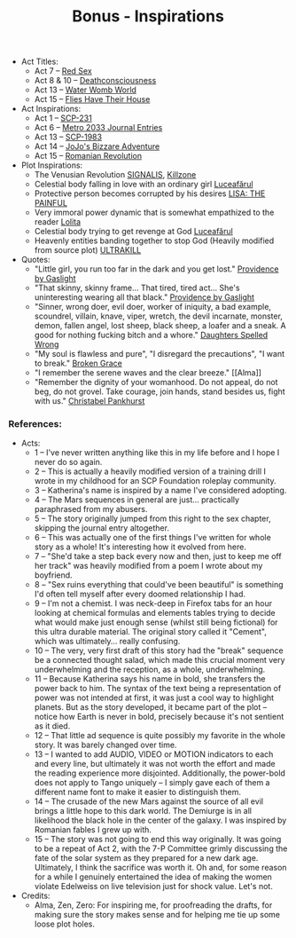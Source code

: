 ﻿---
title: Bonus - Inspirations
excerpt: Bonus material.
header:
  image: /assets/images/RedKingHeader.jpg
permalink: /red-king-inspirations/
sidebar:
  nav: "king"
---
- Act Titles:
	- Act 7 – [Red Sex](https://open.spotify.com/track/2KBOfdbo1WlLsPI87RrqPH?si=9b9c9033a352483c)
	- Act 8 & 10 – [Deathconsciousness](https://en.wikipedia.org/wiki/Deathconsciousness)
	- Act 13 – [Water Womb World](https://pantagruel.itch.io/water-womb-world)
	- Act 15 – [Flies Have Their House](https://open.spotify.com/track/78GqJvjOiJaAtTpMNiJBIK?si=8e4d44e6f37d4940)
- Act Inspirations:
	- Act 1 – [SCP-231](https://scp-wiki.wikidot.com/scp-231)
	- Act 6 – [Metro 2033 Journal Entries](https://store.steampowered.com/app/286690/Metro_2033_Redux/)
	- Act 13 – [SCP-1983](https://scp-wiki.wikidot.com/scp-1983)
	- Act 14 – [JoJo's Bizzare Adventure](https://jojowiki.com/Tarot_Cards)
	- Act 15 – [Romanian Revolution](https://en.wikipedia.org/wiki/Trial_and_execution_of_Nicolae_and_Elena_Ceau%C8%99escu)
- Plot Inspirations:
	- The Venusian Revolution
	  [SIGNALIS](https://store.steampowered.com/app/1262350/SIGNALIS/), [Killzone](https://en.wikipedia.org/wiki/Killzone)
	- Celestial body falling in love with an ordinary girl
	  [Luceafărul](https://en.wikipedia.org/wiki/Luceaf%C4%83rul_(poem))
	- Protective person becomes corrupted by his desires
	  [LISA: THE PAINFUL](https://lisa-rpg.fandom.com/wiki/Brad_Armstrong#The_Nobody_)
	- Very immoral power dynamic that is somewhat empathized to the reader
	  [Lolita](https://ro.wikipedia.org/wiki/Lolita)
	- Celestial body trying to get revenge at God
	  [Luceafărul](https://en.wikipedia.org/wiki/Luceaf%C4%83rul_(poem))
	- Heavenly entities banding together to stop God (Heavily modified from source plot)
	  [ULTRAKILL](https://store.steampowered.com/app/1229490/ULTRAKILL/)
- Quotes:
	- "Little girl, you run too far in the dark and you get lost."
	  [Providence by Gaslight](https://open.spotify.com/track/5j6pD4KqcQ6smllxrwTrWm?si=ce53d9f199c741d8)
	- "That skinny, skinny frame… That tired, tired act… She's uninteresting wearing all that black."
	  [Providence by Gaslight](https://open.spotify.com/track/5j6pD4KqcQ6smllxrwTrWm?si=ce53d9f199c741d8)
	- "Sinner, wrong doer, evil doer, worker of iniquity, a bad example, scoundrel, villain, knave, viper, wretch, the devil incarnate, monster, demon, fallen angel, lost sheep, black sheep, a loafer and a sneak. A good for nothing fucking bitch and a whore."
	  [Daughters Spelled Wrong](https://open.spotify.com/track/5ZHHXQQrNBYZiENGX120Sz?si=802ed2e76fc44a0d)
	- "My soul is flawless and pure", "I disregard the precautions", "I want to break."
	  [Broken Grace](https://open.spotify.com/track/08lAwa7kQX6x7tgzL5CAJk?si=52e57245f9ad4571)
	- "I remember the serene waves and the clear breeze."
	  [[Alma]]
	- "Remember the dignity of your womanhood. Do not appeal, do not beg, do not grovel. Take courage, join hands, stand besides us, fight with us."
	  [Christabel Pankhurst](https://en.wikipedia.org/wiki/Christabel_Pankhurst)

### References:
- Acts:
	- 1 – I've never written anything like this in my life before and I hope I never do so again.
	- 2 – This is actually a heavily modified version of a training drill I wrote in my childhood for an SCP Foundation roleplay community.
	- 3 – Katherina's name is inspired by a name I've considered adopting.
	- 4 – The Mars sequences in general are just… practically paraphrased from my abusers.
	- 5 – The story originally jumped from this right to the sex chapter, skipping the journal entry altogether.
	- 6 – This was actually one of the first things I've written for whole story as a whole! It's interesting how it evolved from here.
	- 7 – "She'd take a step back every now and then, just to keep me off her track" was heavily modified from a poem I wrote about my boyfriend.
	- 8 – "Sex ruins everything that could've been beautiful" is something I'd often tell myself after every doomed relationship I had.
	- 9 – I'm not a chemist. I was neck-deep in Firefox tabs for an hour looking at chemical formulas and elements tables trying to decide what would make just enough sense (whilst still being fictional) for this ultra durable material. The original story called it "Cement", which was ultimately… really confusing.
	- 10 – The very, very first draft of this story had the "break" sequence be a connected thought salad, which made this crucial moment very underwhelming and the reception, as a whole, underwhelming.
	- 11 – Because Katherina says his name in bold, she transfers the power back to him. The syntax of the text being a representation of power was not intended at first, it was just a cool way to highlight planets. But as the story developed, it became part of the plot – notice how Earth is never in bold, precisely because it's not sentient as it died.
	- 12 – That little ad sequence is quite possibly my favorite in the whole story. It was barely changed over time.
	- 13 – I wanted to add AUDIO, VIDEO or MOTION indicators to each and every line, but ultimately it was not worth the effort and made the reading experience more disjointed. Additionally, the power-bold does not apply to Tango uniquely – I simply gave each of them a different name font to make it easier to distinguish them.
	- 14 – The crusade of the new Mars against the source of all evil brings a little hope to this dark world. The Demiurge is in all likelihood the black hole in the center of the galaxy. I was inspired by Romanian fables I grew up with.
	- 15 – The story was not going to end this way originally. It was going to be a repeat of Act 2, with the 7-P Committee grimly discussing the fate of the solar system as they prepared for a new dark age. Ultimately, I think the sacrifice was worth it. Oh and, for some reason for a while I genuinely entertained the idea of making the women violate Edelweiss on live television just for shock value. Let's not.
- Credits:
	- Alma, Zen, Zero: For inspiring me, for proofreading the drafts, for making sure the story makes sense and for helping me tie up some loose plot holes.
